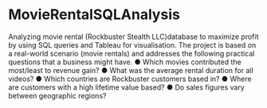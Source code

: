 # MovieRentalSQLAnalysis
 Analyzing movie rental (Rockbuster Stealth LLC)database to maximize profit by using SQL queries and Tableau for visualisation.
The project is based on a real-world scenario (movie rentals) and addresses the following practical questions that a business might have.
● Which movies contributed the most/least to revenue gain?
● What was the average rental duration for all videos?
● Which countries are Rockbuster customers based in?
● Where are customers with a high lifetime value based?
● Do sales figures vary between geographic regions?
